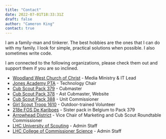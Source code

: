 ```yaml
---
title: "Contact"
date: 2022-07-01T18:33:31Z
draft: false
author: "Cameron King"
contact: true
---
```


I am a family-man and tinkerer. The best hobbies are the ones that I can do
with my family. I look for simple, practical solutions when possible. I also
sometimes write code.

I am connected to the following organizations, please check them out and 
support them if you are so inclined.

- [Woodland West Church of Christ](https://www.woodlandwest.org) - Media Ministry & IT Lead
- [Jones Academy PTA](https://www.jonespta.org) - Technology Chair
- [Cub Scout Pack 379](https://www.pack379.org) - Cubmaster
- [Cub Scout Pack 378](https://www.pack378.net) - Ast Cubmaster, Website
- [Cub Scout Pack 388](https://www.cubpack788.org) - Unit Commissioner
- [Girl Scout Troop 1610](http://www.troop1610.org) - Outdoor-trained Volunteer
- [218e FOS De Kariboes](https://caenepeelfauve.wixsite.com/dekariboeswelpen) - Sister pack in Belgium to Pack 379
- [Arrowhead District](https://www.arrowheadlhc.org/) - Vice Chair of Marketing and Cub Scout Roundtable Commissioner
- [LHC University of Scouting](https://www.longhorncouncil.org/event/university-of-scouting/) - Admin Staff
- [LHC College of Commissioner Science](https://www.longhorncouncil.org/event/college-of-commissioner-science/) - Admin Staff
